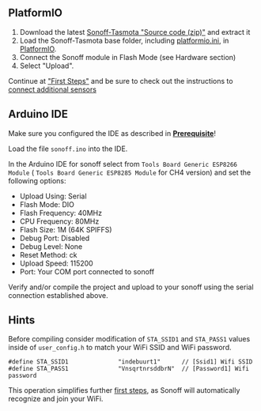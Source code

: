 ## PlatformIO

1. Download the latest [Sonoff-Tasmota "Source code (zip)"](https://github.com/arendst/Sonoff-Tasmota/releases) and extract it
2. Load the Sonoff-Tasmota base folder, including [platformio.ini](https://github.com/arendst/Sonoff-Tasmota/blob/master/platformio.ini), in [PlatformIO](https://github.com/platformio).
3. Connect the Sonoff module in Flash Mode (see Hardware section)
4. Select "Upload".

Continue at ["First Steps"](https://github.com/arendst/Sonoff-Tasmota/wiki/Initital-Configuration) and be sure to check out the instructions to [connect additional sensors](https://github.com/arendst/Sonoff-Tasmota/wiki/Sensor-Configuration)

## Arduino IDE

Make sure you configured the IDE as described in [**Prerequisite**](Prerequisite)!

Load the file `sonoff.ino` into the IDE.

In the Arduino IDE for sonoff select from `Tools Board Generic ESP8266 Module` ( `Tools Board Generic ESP8285 Module` for CH4 version) and set the following options:

- Upload Using: Serial
- Flash Mode: DIO
- Flash Frequency: 40MHz
- CPU Frequency: 80MHz
- Flash Size: 1M (64K SPIFFS)
- Debug Port: Disabled
- Debug Level: None
- Reset Method: ck
- Upload Speed: 115200
- Port: Your COM port connected to sonoff

Verify and/or compile the project and upload to your sonoff using the serial connection established above.

## Hints

Before compiling consider modification of `STA_SSID1` and `STA_PASS1` values inside of `user_config.h` to match your WiFi SSID and WiFi password.

    #define STA_SSID1              "indebuurt1"      // [Ssid1] Wifi SSID 
    #define STA_PASS1              "VnsqrtnrsddbrN"  // [Password1] Wifi password 

This operation simplifies further [first steps](Initital-Configuration), as Sonoff will automatically recognize and join your WiFi.
